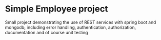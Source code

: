 # Simple Employee project
Small project demonstrating the use of REST services with spring boot and mongodb, including error handling, authentication, authorization, documentation and of course unit testing
